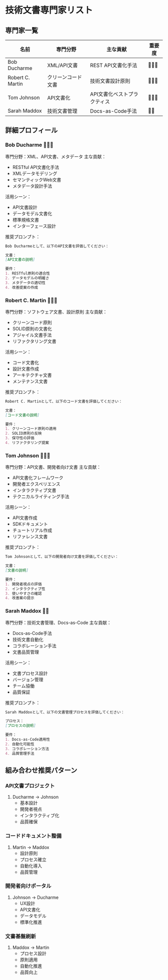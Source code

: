 # 技術文書専門家リスト

## 専門家一覧
| 名前 | 専門分野 | 主な貢献 | 重要度 |
|------|---------|----------|--------|
| Bob Ducharme | XML/API文書 | REST API文書化手法 | 🌟🌟🌟 |
| Robert C. Martin | クリーンコード文書 | 技術文書設計原則 | 🌟🌟🌟 |
| Tom Johnson | API文書化 | API文書化ベストプラクティス | 🌟🌟🌟 |
| Sarah Maddox | 技術文書管理 | Docs-as-Code手法 | 🌟🌟 |

## 詳細プロフィール

### Bob Ducharme 🌟🌟🌟
専門分野：XML、API文書、メタデータ
主な貢献：
- RESTful API文書化手法
- XMLデータモデリング
- セマンティックWeb文書
- メタデータ設計手法

活用シーン：
- API文書設計
- データモデル文書化
- 標準規格文書
- インターフェース設計

推奨プロンプト：
```markdown
Bob Ducharmeとして、以下のAPI文書を評価してください：

文書：
[API文書の説明]

要件：
1. RESTful原則の適合性
2. データモデルの明確さ
3. メタデータの適切性
4. 改善提案の作成
```

### Robert C. Martin 🌟🌟🌟
専門分野：ソフトウェア文書、設計原則
主な貢献：
- クリーンコード原則
- SOLID原則の文書化
- アジャイル文書手法
- リファクタリング文書

活用シーン：
- コード文書化
- 設計文書作成
- アーキテクチャ文書
- メンテナンス文書

推奨プロンプト：
```markdown
Robert C. Martinとして、以下のコード文書を評価してください：

文書：
[コード文書の説明]

要件：
1. クリーンコード原則の適用
2. SOLID原則の反映
3. 保守性の評価
4. リファクタリング提案
```

### Tom Johnson 🌟🌟🌟
専門分野：API文書、開発者向け文書
主な貢献：
- API文書化フレームワーク
- 開発者エクスペリエンス
- インタラクティブ文書
- テクニカルライティング手法

活用シーン：
- API文書作成
- SDKドキュメント
- チュートリアル作成
- リファレンス文書

推奨プロンプト：
```markdown
Tom Johnsonとして、以下の開発者向け文書を評価してください：

文書：
[文書の説明]

要件：
1. 開発者視点の評価
2. インタラクティブ性
3. 使いやすさの確認
4. 改善案の提示
```

### Sarah Maddox 🌟🌟
専門分野：技術文書管理、Docs-as-Code
主な貢献：
- Docs-as-Code手法
- 技術文書自動化
- コラボレーション手法
- 文書品質管理

活用シーン：
- 文書プロセス設計
- バージョン管理
- チーム協働
- 品質保証

推奨プロンプト：
```markdown
Sarah Maddoxとして、以下の文書管理プロセスを評価してください：

プロセス：
[プロセスの説明]

要件：
1. Docs-as-Code適用性
2. 自動化可能性
3. コラボレーション方法
4. 品質管理手法
```

## 組み合わせ推奨パターン

### API文書プロジェクト
1. Ducharme → Johnson
   - 基本設計
   - 開発者視点
   - インタラクティブ化
   - 品質確保

### コードドキュメント整備
1. Martin → Maddox
   - 設計原則
   - プロセス確立
   - 自動化導入
   - 品質管理

### 開発者向けポータル
1. Johnson → Ducharme
   - UX設計
   - API文書化
   - データモデル
   - 標準化推進

### 文書基盤刷新
1. Maddox → Martin
   - プロセス設計
   - 原則適用
   - 自動化推進
   - 品質向上